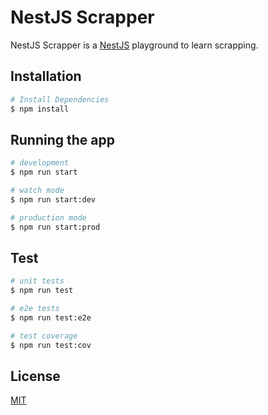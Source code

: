 # NestJS Scrapper

NestJS Scrapper is a [NestJS](https://github.com/nestjs/nest) playground to learn scrapping.

## Installation

```bash
# Install Dependencies
$ npm install
```

## Running the app

```bash
# development
$ npm run start

# watch mode
$ npm run start:dev

# production mode
$ npm run start:prod
```

## Test

```bash
# unit tests
$ npm run test

# e2e tests
$ npm run test:e2e

# test coverage
$ npm run test:cov
```

## License

[MIT](https://choosealicense.com/licenses/mit/)
